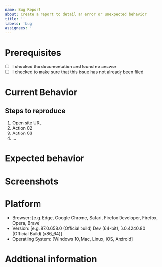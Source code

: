 ```yaml
---
name: Bug Report
about: Create a report to detail an error or unexpected behavior
title: ''
labels: 'bug'
assignees: ''
---
```


# Prerequisites

<!--
Please answer the following questions for yourself before submitting an issue
-->

- [ ] I checked the documentation and found no answer
- [ ] I checked to make sure that this issue has not already been filed

# Current Behavior

<!--
Describe what is the current behavior
-->

## Steps to reproduce

<!--
Please provide detailed steps for reproducing the issue
-->

1. Open site URL
2. Action 02
3. Action 03
4. ...

# Expected behavior

<!--
Describe what is should be the expected behavior
-->

# Screenshots

<!--
If posssible, provide some screenshot can be helpful for the investigations
-->

# Platform

- Browser: [e.g. Edge, Google Chrome, Safari, Firefox Developer, Firefox, Opera, Brave]
- Version: [e.g. 87.0.658.0 (Official build) Dev (64-bit), 6.0.4240.80 (Official Build) (x86_64)]
- Operatiing System: [Windows 10, Mac, Linux, iOS, Android]

# Addtional information

<!--
Provide any other information that can help for the investigations or to fix the issue
- Link
- Logs
-->
